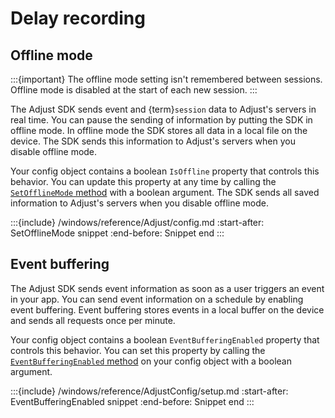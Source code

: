 # Delay recording

## Offline mode

:::{important}
The offline mode setting isn't remembered between sessions. Offline mode is disabled at the start of each new session.
:::

The Adjust SDK sends event and {term}`session` data to Adjust's servers in real time. You can pause the sending of information by putting the SDK in offline mode. In offline mode the SDK stores all data in a local file on the device. The SDK sends this information to Adjust's servers when you disable offline mode.

Your config object contains a boolean `IsOffline` property that controls this behavior. You can update this property at any time by calling the [`SetOfflineMode` method](#windows-setofflinemode-invocation) with a boolean argument. The SDK sends all saved information to Adjust's servers when you disable offline mode.

:::{include} /windows/reference/Adjust/config.md
:start-after: SetOfflineMode snippet
:end-before: Snippet end
:::

## Event buffering

The Adjust SDK sends event information as soon as a user triggers an event in your app. You can send event information on a schedule by enabling event buffering. Event buffering stores events in a local buffer on the device and sends all requests once per minute.

Your config object contains a boolean `EventBufferingEnabled` property that controls this behavior. You can set this property by calling the [`EventBufferingEnabled` method](#windows-eventbufferingenabled-invocation) on your config object with a boolean argument.

:::{include} /windows/reference/AdjustConfig/setup.md
:start-after: EventBufferingEnabled snippet
:end-before: Snippet end
:::
